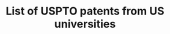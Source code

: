 ---
description: from the paper "Innovation and Top Income Inequality" (Aghion, Akcigit,
  Bergeaud, Blundell, Hémous). This dataset lists all USPTO patent from 1969 to 2016
  whose assignee is a univeristy and give the name and state of this university (originally
  taken from USPTO and improved).
record_creation_timestamp: 08/17/2021, 09:11:41
shortname: us_university_patents
timeframe: 1969-2016
title: List of USPTO patents from US universities
location: https://sites.google.com/site/abergeaudeco/data?authuser=0
uuid: f61ebc77-4082-43c5-ae60-383a756ce308
---
